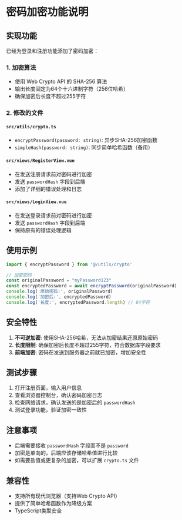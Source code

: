 # 密码加密功能说明

## 实现功能

已经为登录和注册功能添加了密码加密：

### 1. 加密算法
- 使用 Web Crypto API 的 SHA-256 算法
- 输出长度固定为64个十六进制字符（256位哈希）
- 确保加密后长度不超过255字符

### 2. 修改的文件

#### `src/utils/crypto.ts`
- `encryptPassword(password: string)`: 异步SHA-256加密函数
- `simpleHash(password: string)`: 同步简单哈希函数（备用）

#### `src/views/RegisterView.vue`
- 在发送注册请求前对密码进行加密
- 发送 `passwordHash` 字段到后端
- 添加了详细的错误处理和日志

#### `src/views/LoginView.vue`
- 在发送登录请求前对密码进行加密
- 发送 `passwordHash` 字段到后端
- 保持原有的错误处理逻辑

## 使用示例

```typescript
import { encryptPassword } from '@/utils/crypto'

// 加密密码
const originalPassword = "myPassword123"
const encryptedPassword = await encryptPassword(originalPassword)
console.log('原始密码:', originalPassword)
console.log('加密后:', encryptedPassword)
console.log('长度:', encryptedPassword.length) // 64字符
```

## 安全特性

1. **不可逆加密**: 使用SHA-256哈希，无法从加密结果还原原始密码
2. **长度限制**: 确保加密后长度不超过255字符，符合数据库字段要求
3. **前端加密**: 密码在发送到服务器之前就已加密，增加安全性

## 测试步骤

1. 打开注册页面，输入用户信息
2. 查看浏览器控制台，确认密码加密日志
3. 检查网络请求，确认发送的是加密后的 `passwordHash`
4. 测试登录功能，验证加密一致性

## 注意事项

- 后端需要接收 `passwordHash` 字段而不是 `password`
- 加密是单向的，后端应该存储哈希值进行比较
- 如需要盐值或更复杂的加密，可以扩展 `crypto.ts` 文件

## 兼容性

- 支持所有现代浏览器（支持Web Crypto API）
- 提供了简单哈希函数作为降级方案
- TypeScript类型安全
